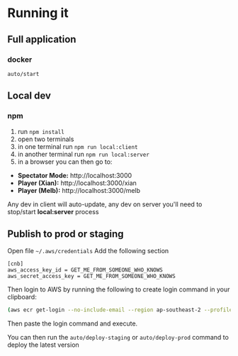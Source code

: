 # Running it

## Full application

### docker

```
auto/start
```

## Local dev

### npm

1. run `npm install`
2. open two terminals
3. in one terminal run `npm run local:client`
4. in another terminal run `npm run local:server`
5. in a browser you can then go to:
  - **Spectator Mode:** http://localhost:3000
  - **Player (Xian):** http://localhost:3000/xian
  - **Player (Melb):** http://localhost:3000/melb


Any dev in client will auto-update, any dev on server you'll need to stop/start **local:server** process


## Publish to prod or staging

Open file `~/.aws/credentials`
Add the following section

```
[cnb]
aws_access_key_id = GET_ME_FROM_SOMEONE_WHO_KNOWS
aws_secret_access_key = GET_ME_FROM_SOMEONE_WHO_KNOWS
```

Then login to AWS by running the following to create login command in your clipboard:

```bash
(aws ecr get-login --no-include-email --region ap-southeast-2 --profile cnb) | pbcopy
```
Then paste the login command and execute.

You can then run the `auto/deploy-staging` or `auto/deploy-prod` command to deploy the latest version
